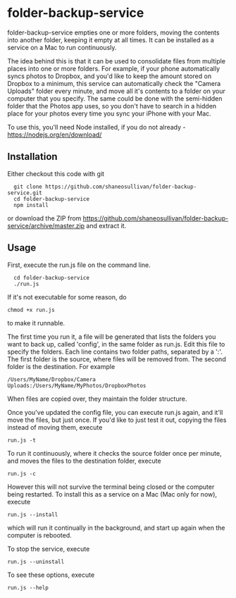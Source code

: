 # folder-backup-service
folder-backup-service empties one or more folders, moving the contents into another folder, keeping it empty at all times. It can be installed as a service on a Mac to run continuously.

The idea behind this is that it can be used to consolidate files from multiple places into one or more folders.  For example, if your phone automatically syncs photos to Dropbox, and you'd like to keep the amount stored on Dropbox to a minimum, this service can automatically check the "Camera Uploads" folder every minute, and move all it's contents to a folder on your computer that you specify.  The same could be done with the semi-hidden folder that the Photos app uses, so you don't have to search in a hidden place for your photos every time you sync your iPhone with your Mac.

To use this, you'll need Node installed, if you do not already - https://nodejs.org/en/download/

## Installation
Either checkout this code with git 
```
  git clone https://github.com/shaneosullivan/folder-backup-service.git
  cd folder-backup-service
  npm install
```
or download the ZIP from https://github.com/shaneosullivan/folder-backup-service/archive/master.zip and extract it.

## Usage

First, execute the run.js file on the command line.  
```
  cd folder-backup-service
  ./run.js
```


If it's not executable for some reason, do
```
chmod +x run.js
```
to make it runnable.

The first time you run it, a file will be generated that lists the folders you want to back up, called 'config', in the same folder as run.js.  Edit this file to specify the folders.  Each line contains two folder paths, separated by a ':'.  The first folder is the source, where files will be removed from.  The second folder is the destination.  For example
```
/Users/MyName/Dropbox/Camera Uploads:/Users/MyName/MyPhotos/DropboxPhotos
```
When files are copied over, they maintain the folder structure.

Once you've updated the config file, you can execute run.js again, and it'll move the files, but just once.  If you'd like to just test it out, copying the files instead of moving them, execute
```
run.js -t
```
To run it continuously, where it checks the source folder once per minute, and moves the files to the destination folder, execute
```
run.js -c
```
However this will not survive the terminal being closed or the computer being restarted.  To install this as a service on a Mac (Mac only for now), execute
```
run.js --install
```
which will run it continually in the background, and start up again when the computer is rebooted.

To stop the service, execute
```
run.js --uninstall
```
To see these options, execute
```
run.js --help
```

